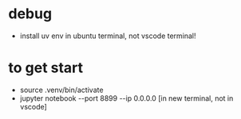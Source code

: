 # debug
- install uv env in ubuntu terminal, not vscode terminal!


# to get start
- source .venv/bin/activate
- jupyter notebook --port 8899 --ip 0.0.0.0 [in new terminal, not in vscode]



